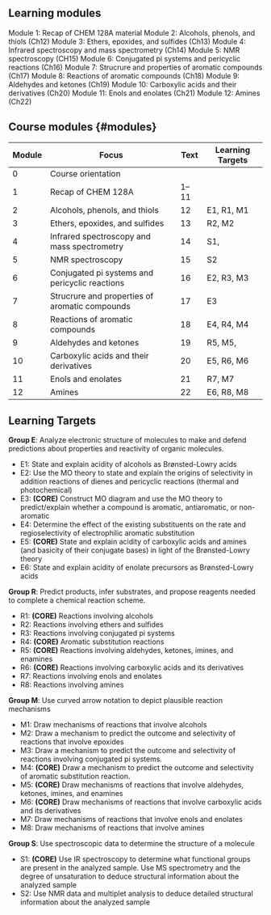 ## Learning modules

Module 1: Recap of CHEM 128A material
Module 2: Alcohols, phenols, and thiols (Ch12)
Module 3: Ethers, epoxides, and sulfides (Ch13)
Module 4: Infrared spectroscopy and mass spectrometry (Ch14)
Module 5: NMR spectroscopy (CH15)
Module 6: Conjugated pi systems and pericyclic reactions (Ch16)
Module 7: Strucrure and properties of aromatic compounds (Ch17)
Module 8: Reactions of aromatic compounds (Ch18)
Module 9: Aldehydes and ketones (Ch19)
Module 10: Carboxylic acids and their derivatives (Ch20)
Module 11: Enols and enolates (Ch21)
Module 12: Amines (Ch22)

## Course modules {#modules}

| Module | Focus                                          | Text | Learning Targets |
|--------|------------------------------------------------|------|------------------|
| 0      | Course orientation                             |      |                  |
| 1      | Recap of CHEM 128A                             | 1–11 |                  |
| 2      | Alcohols, phenols, and thiols                  | 12   | E1, R1, M1       |
| 3      | Ethers, epoxides, and sulfides                 | 13   | R2, M2           |
| 4      | Infrared spectroscopy and mass spectrometry    | 14   | S1,              |
| 5      | NMR spectroscopy                               | 15   | S2               |
| 6      | Conjugated pi systems and pericyclic reactions | 16   | E2, R3, M3       |
| 7      | Strucrure and properties of aromatic compounds | 17   | E3               |
| 8      | Reactions of aromatic compounds                | 18   | E4, R4, M4       |
| 9      | Aldehydes and ketones                          | 19   | R5, M5,          |
| 10     | Carboxylic acids and their derivatives         | 20   | E5, R6, M6       |
| 11     | Enols and enolates                             | 21   | R7, M7           |
| 12     | Amines                                         | 22   | E6, R8, M8       |

## Learning Targets

**Group E**: Analyze electronic structure of molecules to make and defend predictions about properties and reactivity of organic molecules.

* E1: State and explain acidity of alcohols as Brønsted-Lowry acids
* E2: Use the MO theory to state and explain the origins of selectivity in addition reactions of dienes and pericyclic reactions (thermal and photochemical)
* E3: **(CORE)** Construct MO diagram and use the MO theory to predict/explain whether a compound is aromatic, antiaromatic, or non-aromatic
* E4: Determine the effect of the existing substituents on the rate and regioselectivity of electrophilic aromatic substitution
* E5: **(CORE)** State and explain acidity of carboxylic acids and amines (and basicity of their conjugate bases) in light of the Brønsted-Lowry theory
* E6: State and explain acidity of enolate precursors as Brønsted-Lowry acids

**Group R**: Predict products, infer substrates, and propose reagents needed to complete a chemical reaction scheme.

* R1: **(CORE)** Reactions involving alcohols
* R2: Reactions involving ethers and sulfides
* R3: Reactions involving conjugated pi systems
* R4: **(CORE)** Aromatic substitution reactions
* R5: **(CORE)** Reactions involving aldehydes, ketones, imines, and enamines
* R6: **(CORE)** Reactions involving carboxylic acids and its derivatives
* R7: Reactions involving enols and enolates
* R8: Reactions involving amines

**Group M**: Use curved arrow notation to depict plausible reaction mechanisms
    
* M1: Draw mechanisms of reactions that involve alcohols
* M2: Draw a mechanism to predict the outcome and selectivity of reactions that involve epoxides
* M3: Draw a mechanism to predict the outcome and selectivity of reactions involving conjugated pi systems.
* M4: **(CORE)** Draw a mechanism to predict the outcome and selectivity of aromatic substitution reaction.
* M5: **(CORE)** Draw mechanisms of reactions that involve aldehydes, ketones, imines, and enamines 
* M6: **(CORE)** Draw mechanisms of reactions that involve carboxylic acids and its derivatives
* M7: Draw mechanisms of reactions that involve enols and enolates
* M8: Draw mechanisms of reactions that involve amines

**Group S**: Use spectroscopic data to determine the structure of a molecule

* S1: **(CORE)** Use IR spectroscopy to determine what functional groups are present in the analyzed sample. Use MS spectrometry and the degree of unsaturation to deduce structural information about the analyzed sample
* S2: Use NMR data and multiplet analysis to deduce detailed structural information about the analyzed sample


